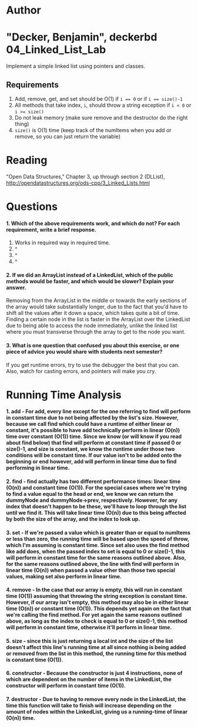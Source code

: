 Author
==========
"Decker, Benjamin", deckerbd
04_Linked_List_Lab
==================

Implement a simple linked list using pointers and classes.

Requirements
------------

1. Add, remove, get, and set should be O(1) if `i == 0` or if `i == size()-1`
2. All methods that take index, `i`, should throw a string exception if `i < 0` or `i >= size()`
3. Do not leak memory (make sure remove and the destructor do the right thing)
4. `size()` is O(1) time (keep track of the numItems when you add or remove, so you can just return the variable)

Reading
=======
"Open Data Structures," Chapter 3, up through section 2 (DLList), http://opendatastructures.org/ods-cpp/3_Linked_Lists.html

Questions
=========

#### 1. Which of the above requirements work, and which do not? For each requirement, write a brief response.

1. Works in required way in required time.
2. ^
3. ^
4. ^

#### 2. If we did an ArrayList instead of a LinkedList, which of the public methods would be faster, and which would be slower? Explain your answer.

Removing from the ArrayList in the middle or towards the early sections of the array would take substantially longer, due to the fact that you'd have to shift all the values after it down a space, which takes quite a bit of time. Finding a certain node in the list is faster in the ArrayList over the LinkedList due to being able to access the node immediately, unlike the linked list where you must transverse through the array to get to the node you want.

#### 3. What is one question that confused you about this exercise, or one piece of advice you would share with students next semester?

If you get runtime errors, try to use the debugger the best that you can. Also, watch for casting errors, and pointers will make you cry.


Running Time Analysis
===========

#### 1. add - For add, every line except for the one referring to find will perform in constant time due to not being affected by the list's size. However, because we call find which could have a runtime of either linear or constant, it's possible to have add technically perform in linear (O(n)) time over constant (O(1)) time. Since we know (or will know if you read about find below) that find will perform at constant time if passed 0 or size()-1, and size is constant, we know the runtime under those two conditions will be constant time. If our value isn't to be added onto the beginning or end however, add will perform in linear time due to find performing in linear time.

#### 2. find - find actually has two different performance times: linear time (O(n)) and constant time (O(1)). For the special cases where we're trying to find a value equal to the head or end, we know we can return the dummyNode and dummyNode->prev, respectively. However, for any index that doesn't happen to be these, we'll have to loop through the list until we find it. This will take linear time (O(n)) due to this being affected by both the size of the array, and the index to look up.

#### 3. set - If we're passed a value which is greater than or equal to numItems or less than zero, the running time will be based upon the speed of throw, which I'm assuming is constant time. Since set also uses the find method like add does, when the passed index to set is equal to 0 or size()-1, this will perform in constant time for the same reasons outlined above. Also, for the same reasons outlined above, the line with find will perform in linear time (O(n)) when passed a value other than those two special values, making set also perform in linear time.

#### 4. remove - In the case that our array is empty, this will run in constant time (O(1)) assuming that throwing the string exception is constant time. However, if our array isn't empty, this method may also be in either linear time (O(n)) or constant time (O(1)). This depends yet again on the fact that we're calling the find method. For yet again the same reasons outlined above, as long as the index to check is equal to 0 or size()-1, this method will perform in constant time, otherwise it'll perform in linear time.

#### 5. size - since this is just returning a local int and the size of the list doesn't affect this line's running time at all since nothing is being added or removed from the list in this method, the running time for this method is constant time (O(1)).

#### 6. constructor - Because the constructor is just 4 instructions, none of which are dependent on the number of items in the LinkedList, the constructor will perform in constant time (O(1)).


#### 7. destructor - Due to having to remove every node in the LinkedList, the time this function will take to finish will increase depending on the amount of nodes within the LinkedList, giving us a running-time of linear (O(n)) time.